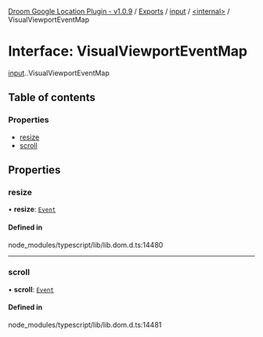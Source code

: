 [Droom Google Location Plugin - v1.0.9](../README.md) / [Exports](../modules.md) / [input](../modules/input.md) / [<internal\>](../modules/input._internal_.md) / VisualViewportEventMap

# Interface: VisualViewportEventMap

[input](../modules/input.md).[<internal>](../modules/input._internal_.md).VisualViewportEventMap

## Table of contents

### Properties

- [resize](input._internal_.VisualViewportEventMap.md#resize)
- [scroll](input._internal_.VisualViewportEventMap.md#scroll)

## Properties

### resize

• **resize**: [`Event`](../modules/input._internal_.md#event)

#### Defined in

node_modules/typescript/lib/lib.dom.d.ts:14480

___

### scroll

• **scroll**: [`Event`](../modules/input._internal_.md#event)

#### Defined in

node_modules/typescript/lib/lib.dom.d.ts:14481
